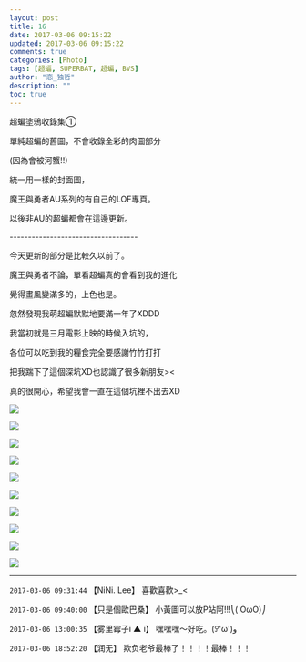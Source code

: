 ```yaml
---
layout: post
title: 16
date: 2017-03-06 09:15:22
updated: 2017-03-06 09:15:22
comments: true
categories: [Photo]
tags: [超蝠, SUPERBAT, 超蝙, BVS]
author: "恋_独哲"
description: ""
toc: true
---
```


<p>超蝙塗鴉收錄集①</p> 
<p>單純超蝙的舊圖，不會收錄全彩的肉圖部分</p> 
<p>(因為會被河蟹!!)</p> 
<p>統一用一樣的封面圖，</p> 
<p>魔王與勇者AU系列的有自己的LOF專頁。</p> 
<p>以後非AU的超蝙都會在這邊更新。</p> 
<p>-----------------------------------</p> 
<p>今天更新的部分是比較久以前了。</p> 
<p>魔王與勇者不論，單看超蝙真的會看到我的進化</p> 
<p>覺得畫風變滿多的，上色也是。</p> 
<p>忽然發現我萌超蝙默默地要滿一年了XDDD</p> 
<p>我當初就是三月電影上映的時候入坑的，</p> 
<p>各位可以吃到我的糧食完全要感謝竹竹打打</p> 
<p>把我踹下了這個深坑XD也認識了很多新朋友&gt;&lt;</p> 
<p>真的很開心，希望我會一直在這個坑裡不出去XD<br /></p>

![](https://raw.githubusercontent.com/alicewish/maple50821/master/img_YW5MWVN1NEpoZFdjREhEUUw3ZlZKVlBXRzMwREZCSW42ME5Vc2ZCRkdkUW5PZEIzUGl2NXRRPT0.jpg)

![](https://raw.githubusercontent.com/alicewish/maple50821/master/img_YW5MWVN1NEpoZFdjREhEUUw3ZlZKUllxT3BONXJCNDljemNGRjNXalZwTW5yd1V0c2s0c1l3PT0.jpg)

![](https://raw.githubusercontent.com/alicewish/maple50821/master/img_YW5MWVN1NEpoZFdjREhEUUw3ZlZKU0U0Njkrbk4yamxDTEtJMUh4MWVWdEt0d0I0amZ2UklRPT0.jpg)

![](https://raw.githubusercontent.com/alicewish/maple50821/master/img_YW5MWVN1NEpoZFdjREhEUUw3ZlZKYTJxZFJUNnFjSFBQdFBtYUpCWUE1YjlraE1aY0hpSXB3PT0.jpg)

![](https://raw.githubusercontent.com/alicewish/maple50821/master/img_YW5MWVN1NEpoZFdjREhEUUw3ZlZKV3dDUU42S0hQOVlzeGR5ZTBna0NPYnE0Y3NRMmJUbjhRPT0.jpg)

![](https://raw.githubusercontent.com/alicewish/maple50821/master/img_YW5MWVN1NEpoZFdjREhEUUw3ZlZKVFRSVk10RTlWR1RhdlJyUS9LWVVsaEh6MThaK09ibWlRPT0.jpg)

![](https://raw.githubusercontent.com/alicewish/maple50821/master/img_YW5MWVN1NEpoZFdjREhEUUw3ZlZKWG5Dc1c3YndvTE93ZWxvbzNOMnRqQkEycm43SkR5QUp3PT0.jpg)

![](https://raw.githubusercontent.com/alicewish/maple50821/master/img_YW5MWVN1NEpoZFdjREhEUUw3ZlZKVGY3cGRCdDhyTWlLdEltQkt3eDV1dU55OWpPWmp3a2VnPT0.jpg)

![](https://raw.githubusercontent.com/alicewish/maple50821/master/img_YW5MWVN1NEpoZFdjREhEUUw3ZlZKWG82ZjhuSGUyUnJ4T0FnMzRaRGFlU21iSDkyUXdpNFlRPT0.jpg)

![](https://raw.githubusercontent.com/alicewish/maple50821/master/img_YW5MWVN1NEpoZFdjREhEUUw3ZlZKWXJPZG5DTW55d0lWNk04cCtVVVVqS2wwdjQ4T0VrWHdRPT0.jpg)

---

`2017-03-06 09:31:44` 【NiNi. Lee】 喜歡喜歡>\_<

`2017-03-06 09:40:00` 【只是個歐巴桑】 小黃圖可以放P站阿!!!⎝( OωO)⎠

`2017-03-06 13:00:35` 【雾里霉子i ▲ i】 嘿嘿嘿～好吃。(ꎤ'ω')و

`2017-03-06 18:52:20` 【润无】 欺负老爷最棒了！！！！最棒！！！
